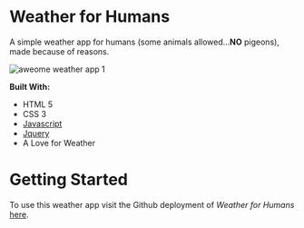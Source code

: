 # Weather for Humans
A simple weather app for humans (some animals allowed...__NO__ pigeons), made because of reasons.

![aweome weather app 1](https://user-images.githubusercontent.com/69128849/142762965-fa574035-867e-4513-89a8-f053301a17c7.jpg)

__Built With:__
* HTML 5
* CSS 3
* [Javascript](https://www.javascript.com/)
* [Jquery](https://jquery.com/)
* A Love for Weather

# Getting Started
To use this weather app visit the Github deployment of *Weather for Humans* [here](https://nuka-coder.github.io/Awesome-Weather-App/).
